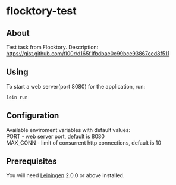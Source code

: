 # flocktory-test

## About

Test task from Flocktory. Description: https://gist.github.com/fl00r/d165f1fbdbae0c99bce93867ced8f511

## Using

To start a web server(port 8080) for the application, run:

    lein run

## Configuration

Available enviroment variables with default values:  
PORT - web server port, default is 8080  
MAX_CONN - limit of consurrent http connections, default is 10

## Prerequisites

You will need [Leiningen][] 2.0.0 or above installed.

[leiningen]: https://github.com/technomancy/leiningen
